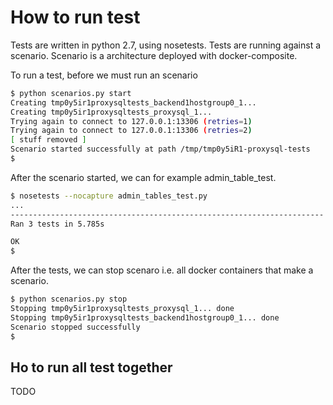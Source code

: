 # How to run test

Tests are written in python 2.7, using nosetests. 
Tests are running against a scenario.
Scenario is a architecture deployed with docker-composite.

To run a test, before we must run an scenario

```bash
$ python scenarios.py start
Creating tmp0y5ir1proxysqltests_backend1hostgroup0_1...
Creating tmp0y5ir1proxysqltests_proxysql_1...
Trying again to connect to 127.0.0.1:13306 (retries=1)
Trying again to connect to 127.0.0.1:13306 (retries=2)
[ stuff removed ]
Scenario started successfully at path /tmp/tmp0y5iR1-proxysql-tests
$
```

After the scenario started, we can for example admin_table_test.

```bash
$ nosetests --nocapture admin_tables_test.py
...
----------------------------------------------------------------------
Ran 3 tests in 5.785s

OK
$ 
```

After the tests, we can stop scenaro i.e. all docker containers that make a scenario.

```bash
$ python scenarios.py stop
Stopping tmp0y5ir1proxysqltests_proxysql_1... done
Stopping tmp0y5ir1proxysqltests_backend1hostgroup0_1... done
Scenario stopped successfully
$
```
## Ho to run all test together

TODO
